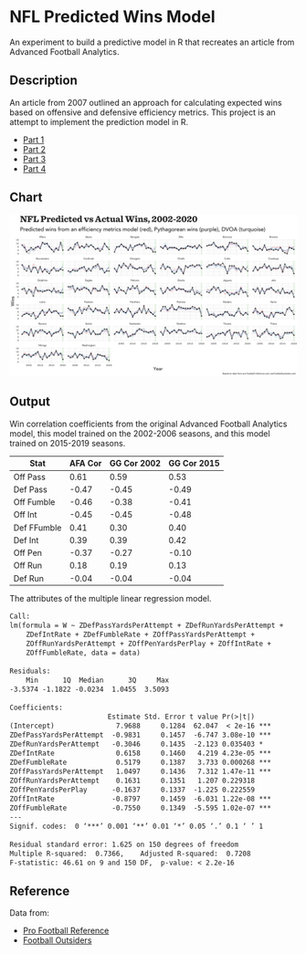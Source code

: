 # NFL Predicted Wins Model

An experiment to build a predictive model in R that recreates an article from Advanced Football Analytics.

## Description

An article from 2007 outlined an approach for calculating expected wins based on offensive and defensive efficiency metrics. This project is an attempt to implement the prediction model in R.

- [Part 1](http://archive.advancedfootballanalytics.com/2007/07/what-makes-teams-win-part-1.html)
- [Part 2](http://archive.advancedfootballanalytics.com/2007/07/what-makes-teams-win-2.html)
- [Part 3](http://archive.advancedfootballanalytics.com/2007/07/what-makes-teams-win-3.html)
- [Part 4](http://archive.advancedfootballanalytics.com/2007/07/what-makes-teams-win-4.html)

## Chart

![Predicted vs Actual Wins](out/wins.png)

## Output

Win correlation coefficients from the original Advanced Football Analytics model, this model trained on the 2002-2006 seasons, and this model trained on 2015-2019 seasons.

|Stat|AFA Cor|GG Cor 2002|GG Cor 2015|
|----|-------|------|--|
|Off Pass|0.61|0.59|0.53|
|Def Pass|-0.47|-0.45|-0.49|
|Off Fumble|-0.46|-0.38|-0.41|
|Off Int|-0.45|-0.45|-0.48|
|Def FFumble|0.41|0.30|0.40|
|Def Int|0.39|0.39|0.42|
|Off Pen|-0.37|-0.27|-0.10|
|Off Run|0.18|0.19|0.13|
|Def Run|-0.04|-0.04|-0.04|

The attributes of the multiple linear regression model.

```
Call:
lm(formula = W ~ ZDefPassYardsPerAttempt + ZDefRunYardsPerAttempt +
    ZDefIntRate + ZDefFumbleRate + ZOffPassYardsPerAttempt +
    ZOffRunYardsPerAttempt + ZOffPenYardsPerPlay + ZOffIntRate +
    ZOffFumbleRate, data = data)

Residuals:
    Min      1Q  Median      3Q     Max
-3.5374 -1.1822 -0.0234  1.0455  3.5093

Coefficients:
                        Estimate Std. Error t value Pr(>|t|)
(Intercept)               7.9688     0.1284  62.047  < 2e-16 ***
ZDefPassYardsPerAttempt  -0.9831     0.1457  -6.747 3.08e-10 ***
ZDefRunYardsPerAttempt   -0.3046     0.1435  -2.123 0.035403 *
ZDefIntRate               0.6158     0.1460   4.219 4.23e-05 ***
ZDefFumbleRate            0.5179     0.1387   3.733 0.000268 ***
ZOffPassYardsPerAttempt   1.0497     0.1436   7.312 1.47e-11 ***
ZOffRunYardsPerAttempt    0.1631     0.1351   1.207 0.229318
ZOffPenYardsPerPlay      -0.1637     0.1337  -1.225 0.222559
ZOffIntRate              -0.8797     0.1459  -6.031 1.22e-08 ***
ZOffFumbleRate           -0.7550     0.1349  -5.595 1.02e-07 ***
---
Signif. codes:  0 ‘***’ 0.001 ‘**’ 0.01 ‘*’ 0.05 ‘.’ 0.1 ‘ ’ 1

Residual standard error: 1.625 on 150 degrees of freedom
Multiple R-squared:  0.7366,	Adjusted R-squared:  0.7208
F-statistic: 46.61 on 9 and 150 DF,  p-value: < 2.2e-16
```

## Reference

Data from:

- [Pro Football Reference](https://www.pro-football-reference.com/)
- [Football Outsiders](https://www.footballoutsiders.com)
